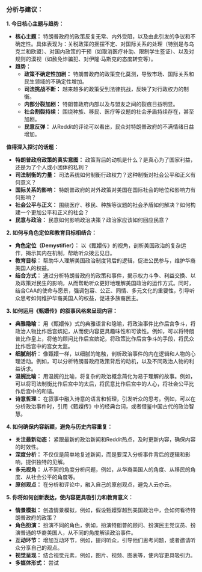 ### 分析与建议：

**1. 今日核心主题与趋势：**

*   **核心主题：** 特朗普政府的政策反复无常、内外受阻，以及由此引发的争议和不确定性。具体表现为：关税政策的摇摆不定、对国际关系的处理（特别是与乌克兰和欧盟）、对国内政策的干预（如取消医疗补助、限制学生签证）、以及对规则的漠视（如赦免诈骗犯、对伊隆·马斯克的态度转变等）。
*   **趋势：**
    *   **政策不确定性加剧：** 特朗普政府的政策变化莫测，导致市场、国际关系和民生领域的不确定性增加。
    *   **司法挑战不断：** 越来越多的政策受到法律挑战，反映了对行政权力的制衡。
    *   **内部分裂加剧：** 特朗普政府内部以及与盟友之间的裂痕日益明显。
    *   **社会割裂持续：** 围绕种族、移民、医疗等议题的社会矛盾持续存在，甚至加剧。
    *   **民意反弹：** 从Reddit的评论可以看出，民众对特朗普政府的不满情绪日益增加。

**值得深入探讨的话题：**

*   **特朗普政府政策的真实意图：** 政策背后的动机是什么？是真心为了国家利益，还是为了个人或小团体的私利？
*   **司法制衡的力量：** 司法系统如何制衡行政权力？这种制衡对社会公平和正义有何意义？
*   **国际关系的影响：** 特朗普政府的对外政策对美国在国际社会的地位和影响力有何影响？
*   **社会公平与正义：** 围绕医疗、移民、种族等议题的社会矛盾如何解决？如何构建一个更加公平和正义的社会？
*   **民意与政治：** 民意如何影响政治决策？政治家应该如何回应民意？

**2. 如何与角色定位和教育目标相结合：**

*   **角色定位（Demystifier）：** 以《甄嬛传》的视角，剖析美国政治的复杂运作，揭示其内在机制，帮助听众拨云见日。
*   **教育目标：** 帮助华人理解美国政治制度背后的逻辑，促进公民参与，维护华裔美国人的权益。
*   **结合方式：** 通过分析特朗普政府的政策和事件，揭示权力斗争、利益交换、以及政策对民生的影响，从而帮助听众更好地理解美国政治的运作方式。同时，结合CAA的使命与愿景，强调包容、公正、同情、多元文化的重要性，引导听众思考如何维护华裔美国人的权益，促进多族裔民主。

**3. 如何运用《甄嬛传》的叙事风格来呈现内容：**

*   **典雅隐喻：** 用《甄嬛传》式的典雅语言和隐喻，将政治事件比作后宫争斗，将政治人物比作后宫嫔妃，从而使内容更具趣味性和可读性。例如，可以将特朗普比作皇上，将他的顾问比作后宫嫔妃，将政策比作后宫争斗的手段，将民众比作后宫中的宫女太监。
*   **细腻剖析：** 像甄嬛一样，以细腻的笔触，剖析政治事件的内在逻辑和人物的心理活动。例如，可以分析特朗普政府政策背后的动机，以及不同政治人物的利益诉求。
*   **温婉比喻：** 用温婉的比喻，将复杂的政治概念简化为易于理解的故事。例如，可以将司法制衡比作后宫中的太后，将民意比作后宫中的人心，将社会公平比作后宫中的和谐。
*   **诗意哲理：** 在叙事中融入诗意的语言和哲理，引发听众的思考。例如，可以在分析政治事件时，引用《甄嬛传》中的经典台词，或者借鉴中国古代的政治智慧。

**4. 如何确保内容新颖，避免与历史内容重复：**

*   **关注最新动态：** 紧跟最新的政治新闻和Reddit热点，及时更新内容，确保内容的时效性。
*   **深度分析：** 不仅仅是简单地复述新闻，而是要深入分析事件背后的逻辑和影响，提供独特的见解。
*   **多元视角：** 从不同的角度分析问题，例如，从华裔美国人的角度、从移民的角度、从社会公平的角度等。
*   **原创观点：** 在分析和评论中，融入自己的原创观点，避免人云亦云。

**5. 你将如何创新表达，使内容更具吸引力和教育意义：**

*   **情景模拟：** 创造情景模拟，例如，假设甄嬛穿越到美国政治中，会如何看待特朗普政府的政策？
*   **角色扮演：** 扮演不同的角色，例如，扮演特朗普的顾问、扮演民主党议员、扮演普通的华裔美国人，从不同的角度解读政治事件。
*   **互动环节：** 增加互动环节，例如，提问听众，引导他们思考问题，或者邀请听众分享自己的观点。
*   **视觉呈现：** 结合视觉元素，例如，图片、视频、图表等，使内容更具吸引力。
*   **多媒体形式：** 尝试